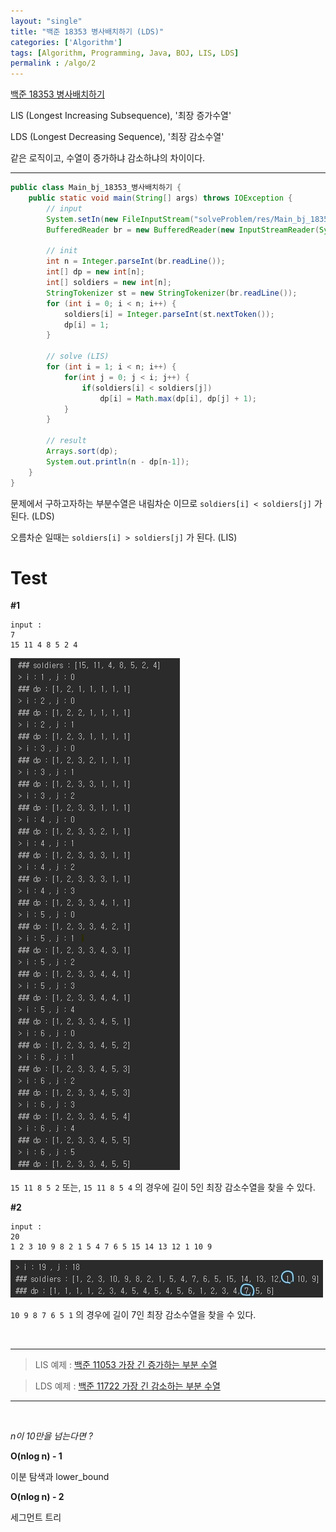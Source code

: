 ```yaml
---
layout: "single"
title: "백준 18353 병사배치하기 (LDS)"
categories: ['Algorithm']
tags: [Algorithm, Programming, Java, BOJ, LIS, LDS]
permalink : /algo/2
---
```


[백준 18353 병사배치하기](https://www.acmicpc.net/problem/18353)

LIS (Longest Increasing Subsequence), '최장 증가수열'

LDS (Longest Decreasing Sequence), '최장 감소수열'

같은 로직이고, 수열이 증가하냐 감소하냐의 차이이다.

---


```java
public class Main_bj_18353_병사배치하기 {
    public static void main(String[] args) throws IOException {
        // input
        System.setIn(new FileInputStream("solveProblem/res/Main_bj_18353_병사배치하기.txt"));
        BufferedReader br = new BufferedReader(new InputStreamReader(System.in));

        // init
        int n = Integer.parseInt(br.readLine());
        int[] dp = new int[n];
        int[] soldiers = new int[n];
        StringTokenizer st = new StringTokenizer(br.readLine());
        for (int i = 0; i < n; i++) {
            soldiers[i] = Integer.parseInt(st.nextToken());
            dp[i] = 1;
        }

        // solve (LIS)
        for (int i = 1; i < n; i++) {
            for(int j = 0; j < i; j++) {
                if(soldiers[i] < soldiers[j]) 
                    dp[i] = Math.max(dp[i], dp[j] + 1);
            }
        }

        // result
        Arrays.sort(dp);
        System.out.println(n - dp[n-1]);
    }
}
```

문제에서 구하고자하는 부분수열은 
내림차순 이므로 `soldiers[i] < soldiers[j]` 가 된다. (LDS)

오름차순 일때는 `soldiers[i] > soldiers[j]` 가 된다. (LIS)

# Test

**#1**
```
input :
7
15 11 4 8 5 2 4
```

![210618160953.png](/assets/images/210618160953.png)

`15 11 8 5 2` 또는, `15 11 8 5 4` 의 경우에 길이 5인 최장 감소수열을 찾을 수 있다. 

**#2**
```
input :
20
1 2 3 10 9 8 2 1 5 4 7 6 5 15 14 13 12 1 10 9
```

![210618162840.png](/assets/images/210618162840.jpg)

`10 9 8 7 6 5 1` 의 경우에 길이 7인 최장 감소수열을 찾을 수 있다.

<br>

---

> LIS 예제 : [백준 11053 가장 긴 증가하는 부분 수열](https://www.acmicpc.net/problem/11053)

> LDS 예제 : [백준 11722 가장 긴 감소하는 부분 수열](https://www.acmicpc.net/problem/11722)

---

<br>

*n이 10만을 넘는다면 ?*

**O(nlog n) - 1**

이분 탐색과 lower_bound

**O(nlog n) - 2**

세그먼트 트리